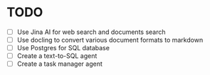 # TODO

- [ ] Use Jina AI for web search and documents search
- [ ] Use docling to convert various document formats to markdown
- [ ] Use Postgres for SQL database
- [ ] Create a text-to-SQL agent
- [ ] Create a task manager agent
